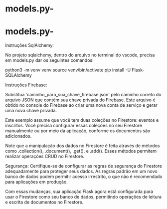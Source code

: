 # models.py-
# models.py-

Instruções SqlAlchemy:

No projeto sqlalchemy, dentro do arquivo no terminal do vscode, precisa em models.py dar os seguintes comandos:

python3 -m venv venv
source venv/bin/activate
pip install -U Flask-SQLAlchemy

Instruções Firebase:

Substitua 'caminho_para_sua_chave_firebase.json' pelo caminho correto do arquivo JSON que contém sua chave privada do Firebase. Este arquivo é obtido no console do Firebase ao criar uma nova conta de serviço e gerar uma nova chave privada.

Este exemplo assume que você tem duas coleções no Firestore: eventos e inscritos. Você precisa configurar essas coleções no seu Firestore manualmente ou por meio da aplicação, conforme os documentos são adicionados.

Note que a manipulação dos dados no Firestore é feita através de métodos como .collection(), .document(), .get(), e .add(). Esses métodos permitem realizar operações CRUD no Firestore.

Segurança: Certifique-se de configurar as regras de segurança do Firestore adequadamente para proteger seus dados. As regras padrão em um novo banco de dados podem permitir acesso irrestrito, o que não é recomendado para aplicações em produção.

Com essas mudanças, sua aplicação Flask agora está configurada para usar o Firestore como seu banco de dados, permitindo operações de leitura e escrita de documentos no Firestore.
